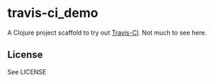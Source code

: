 # travis-ci_demo
A Clojure project scaffold to try out [Travis-CI](https://travis-ci.org/). Not much to see here.

## License
See LICENSE
